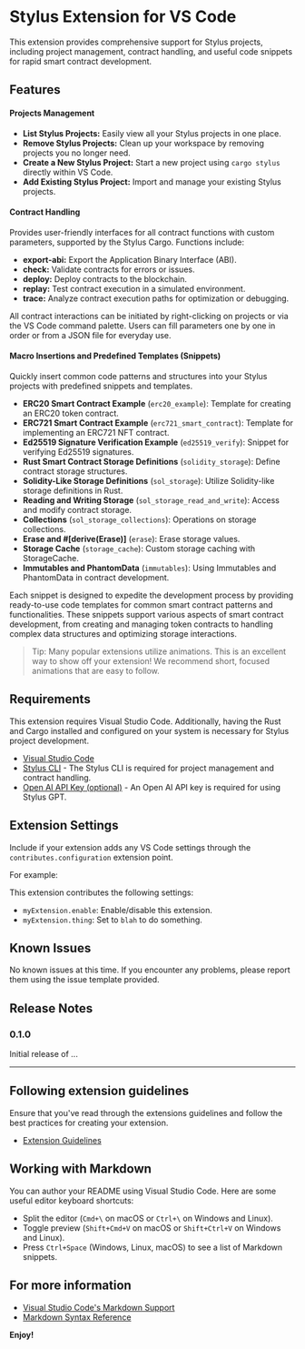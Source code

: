 # Stylus Extension for VS Code

This extension provides comprehensive support for Stylus projects, including project management, contract handling, and useful code snippets for rapid smart contract development.

## Features

#### Projects Management

- **List Stylus Projects:** Easily view all your Stylus projects in one place.
- **Remove Stylus Projects:** Clean up your workspace by removing projects you no longer need.
- **Create a New Stylus Project:** Start a new project using `cargo stylus` directly within VS Code.
- **Add Existing Stylus Project:** Import and manage your existing Stylus projects.

#### Contract Handling

Provides user-friendly interfaces for all contract functions with custom parameters, supported by the Stylus Cargo. Functions include:

- **export-abi:** Export the Application Binary Interface (ABI).
- **check:** Validate contracts for errors or issues.
- **deploy:** Deploy contracts to the blockchain.
- **replay:** Test contract execution in a simulated environment.
- **trace:** Analyze contract execution paths for optimization or debugging.

All contract interactions can be initiated by right-clicking on projects or via the VS Code command palette. Users can fill parameters one by one in order or from a JSON file for everyday use.

#### Macro Insertions and Predefined Templates (Snippets)

Quickly insert common code patterns and structures into your Stylus projects with predefined snippets and templates.

- **ERC20 Smart Contract Example** (`erc20_example`): Template for creating an ERC20 token contract.
- **ERC721 Smart Contract Example** (`erc721_smart_contract`): Template for implementing an ERC721 NFT contract.
- **Ed25519 Signature Verification Example** (`ed25519_verify`): Snippet for verifying Ed25519 signatures.
- **Rust Smart Contract Storage Definitions** (`solidity_storage`): Define contract storage structures.
- **Solidity-Like Storage Definitions** (`sol_storage`): Utilize Solidity-like storage definitions in Rust.
- **Reading and Writing Storage** (`sol_storage_read_and_write`): Access and modify contract storage.
- **Collections** (`sol_storage_collections`): Operations on storage collections.
- **Erase and #[derive(Erase)]** (`erase`): Erase storage values.
- **Storage Cache** (`storage_cache`): Custom storage caching with StorageCache.
- **Immutables and PhantomData** (`immutables`): Using Immutables and PhantomData in contract development.

Each snippet is designed to expedite the development process by providing ready-to-use code templates for common smart contract patterns and functionalities. These snippets support various aspects of smart contract development, from creating and managing token contracts to handling complex data structures and optimizing storage interactions.


> Tip: Many popular extensions utilize animations. This is an excellent way to show off your extension! We recommend short, focused animations that are easy to follow.

## Requirements

This extension requires Visual Studio Code. Additionally, having the Rust and Cargo installed and configured on your system is necessary for Stylus project development.

- [Visual Studio Code](https://code.visualstudio.com/)
- [Stylus CLI]() - The Stylus CLI is required for project management and contract handling.
- [Open AI API Key (optional)]() - An Open AI API key is required for using Stylus GPT.

## Extension Settings

Include if your extension adds any VS Code settings through the `contributes.configuration` extension point.

For example:

This extension contributes the following settings:

* `myExtension.enable`: Enable/disable this extension.
* `myExtension.thing`: Set to `blah` to do something.

## Known Issues

No known issues at this time. If you encounter any problems, please report them using the issue template provided.

## Release Notes

### 0.1.0

Initial release of ...

---

## Following extension guidelines

Ensure that you've read through the extensions guidelines and follow the best practices for creating your extension.

* [Extension Guidelines](https://code.visualstudio.com/api/references/extension-guidelines)

## Working with Markdown

You can author your README using Visual Studio Code. Here are some useful editor keyboard shortcuts:

* Split the editor (`Cmd+\` on macOS or `Ctrl+\` on Windows and Linux).
* Toggle preview (`Shift+Cmd+V` on macOS or `Shift+Ctrl+V` on Windows and Linux).
* Press `Ctrl+Space` (Windows, Linux, macOS) to see a list of Markdown snippets.

## For more information

* [Visual Studio Code's Markdown Support](http://code.visualstudio.com/docs/languages/markdown)
* [Markdown Syntax Reference](https://help.github.com/articles/markdown-basics/)

**Enjoy!**
